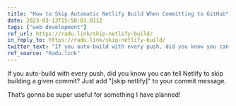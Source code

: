 ```yaml
---
title: "How to Skip Automatic Netlify Build When Committing to GitHub"
date: 2023-03-13T15:58:01.011Z
tags: ["web development"]
ref_url: https://radu.link/skip-netlify-build/
in_reply_to: https://radu.link/skip-netlify-build/
twitter_text: "If you auto-build with every push, did you know you can tell #Netlify to skip building a given commit? Just add '[skip netlify]' to your commit message."
ref_source: "Radu.link"
---
```


If you auto-build with every push, did you know you can tell Netlify to skip building a given commit? Just add "[skip netlify]" to your commit message.

That’s gonna be super useful for something I have planned!
